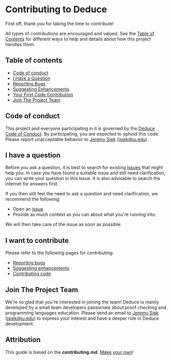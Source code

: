 # Contributing to Deduce

First off, thank you for taking the time to contribute! 

All types of contributions are encouraged and valued. See the [Table of Contents](#table-of-contents) for different ways to help and details about how this project handles them.

## Table of contents

- [Code of conduct](#code-of-conduct)
- [I Have a Question](#i-have-a-question)
- [Reporting Bugs](./bug-report.md)
- [Suggesting Enhancements](./enhancements.md)
- [Your First Code Contribution](#your-first-code-contribution)
- [Join The Project Team](#join-the-project-team)

## Code of conduct

This project and everyone participating in it is governed by the [Deduce Code of Conduct](./CODE_OF_CONDUCT.md). By participating, you are expected to uphold this code. Please report unacceptable behavior to [Jeremy Siek](https://github.com/jsiek) ([jsiek@iu.edu](mailto:jsiek@iu.edu)).

## I have a question

Before you ask a question, it is best to search for existing [issues](https://github.com/jsiek/deduce/issues) that might help you. In case you have found a suitable issue and still need clarification, you can write your question in this issue. It is also advisable to search the internet for answers first.

If you then still feel the need to ask a question and need clarification, we recommend the following:

- Open an [issue](https://github.com/jsiek/deduce/issues/new).
- Provide as much context as you can about what you're running into.

We will then take care of the issue as soon as possible.

## I want to contribute

Please refer to the following pages for contributing:

- [Reporting bugs](./bug-report.md)
- [Suggesting enhancements](./enhancements.md)
- [Contributing code](./code-contribution.md)

## Join The Project Team

We're so glad that you're interested in joining the team! Deduce is mainly developed by a small team developers passionate about proof checking and programming languages education. Please send an email to [Jeremy Siek](https://github.com/jsiek) ([jsiek@iu.edu](mailto:jsiek@iu.edu)) to express your interest and have a deeper role in Deduce development.

## Attribution
This guide is based on the **contributing.md**. [Make your own](https://contributing.md/)!
